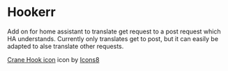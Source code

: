 # Hookerr

Add on for home assistant to translate get request to a post request which HA understands. Currently only translates get to post, but it can easily be adapted to alse translate other requests.

<a target="_blank" href="https://icons8.com/icons/set/crane-hook">Crane Hook icon</a> icon by <a target="_blank" href="https://icons8.com">Icons8</a>